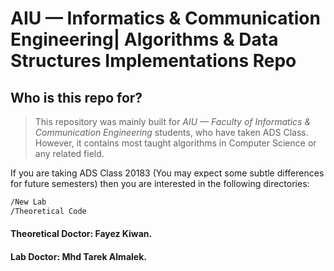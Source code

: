 # AIU — Informatics & Communication Engineering| Algorithms & Data Structures Implementations Repo

## Who is this repo for?
> This repository was mainly built for _AIU — Faculty of Informatics & Communication Engineering_ students, who have taken ADS Class.
> However, it contains most taught algorithms in Computer Science or any related field.

If you are taking ADS Class 20183 (You may expect some subtle differences for future semesters) then you are interested in the following directories:
```bash
/New Lab
/Theoretical Code
```


#### Theoretical Doctor: Fayez Kiwan. ####
#### Lab Doctor: Mhd Tarek Almalek. ####

